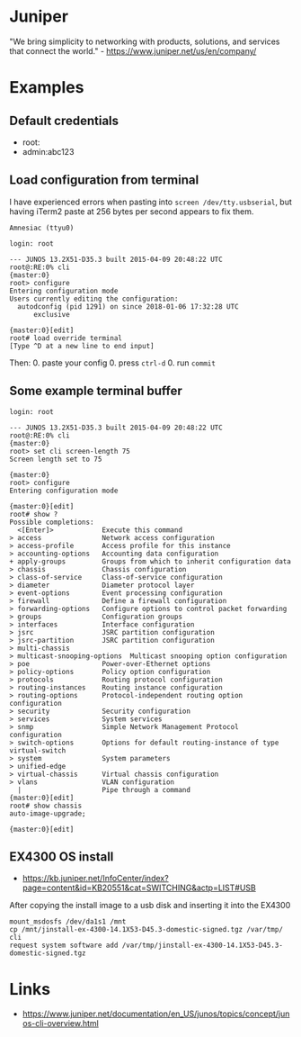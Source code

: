 # Juniper

"We bring simplicity to networking with products, solutions, and services that connect the world." - <https://www.juniper.net/us/en/company/>

# Examples

## Default credentials

- root:<empty>
- admin:abc123

## Load configuration from terminal

I have experienced errors when pasting into `screen /dev/tty.usbserial`, but having iTerm2 paste at 256 bytes per second appears to fix them.

```
Amnesiac (ttyu0)

login: root

--- JUNOS 13.2X51-D35.3 built 2015-04-09 20:48:22 UTC
root@:RE:0% cli
{master:0}
root> configure
Entering configuration mode
Users currently editing the configuration:
  autodconfig (pid 1291) on since 2018-01-06 17:32:28 UTC
      exclusive

{master:0}[edit]
root# load override terminal
[Type ^D at a new line to end input]
```

Then:
0. paste your config
0. press `ctrl-d`
0. run `commit`

## Some example terminal buffer

```
login: root

--- JUNOS 13.2X51-D35.3 built 2015-04-09 20:48:22 UTC
root@:RE:0% cli
{master:0}
root> set cli screen-length 75
Screen length set to 75

{master:0}
root> configure
Entering configuration mode

{master:0}[edit]
root# show ?
Possible completions:
  <[Enter]>            Execute this command
> access               Network access configuration
> access-profile       Access profile for this instance
> accounting-options   Accounting data configuration
+ apply-groups         Groups from which to inherit configuration data
> chassis              Chassis configuration
> class-of-service     Class-of-service configuration
> diameter             Diameter protocol layer
> event-options        Event processing configuration
> firewall             Define a firewall configuration
> forwarding-options   Configure options to control packet forwarding
> groups               Configuration groups
> interfaces           Interface configuration
> jsrc                 JSRC partition configuration
> jsrc-partition       JSRC partition configuration
> multi-chassis
> multicast-snooping-options  Multicast snooping option configuration
> poe                  Power-over-Ethernet options
> policy-options       Policy option configuration
> protocols            Routing protocol configuration
> routing-instances    Routing instance configuration
> routing-options      Protocol-independent routing option configuration
> security             Security configuration
> services             System services
> snmp                 Simple Network Management Protocol configuration
> switch-options       Options for default routing-instance of type virtual-switch
> system               System parameters
> unified-edge
> virtual-chassis      Virtual chassis configuration
> vlans                VLAN configuration
  |                    Pipe through a command
{master:0}[edit]
root# show chassis
auto-image-upgrade;

{master:0}[edit]
```

## EX4300 OS install

- <https://kb.juniper.net/InfoCenter/index?page=content&id=KB20551&cat=SWITCHING&actp=LIST#USB>

After copying the install image to a usb disk and inserting it into the EX4300

```
mount_msdosfs /dev/da1s1 /mnt
cp /mnt/jinstall-ex-4300-14.1X53-D45.3-domestic-signed.tgz /var/tmp/
cli
request system software add /var/tmp/jinstall-ex-4300-14.1X53-D45.3-domestic-signed.tgz
```

# Links
- <https://www.juniper.net/documentation/en_US/junos/topics/concept/junos-cli-overview.html>
